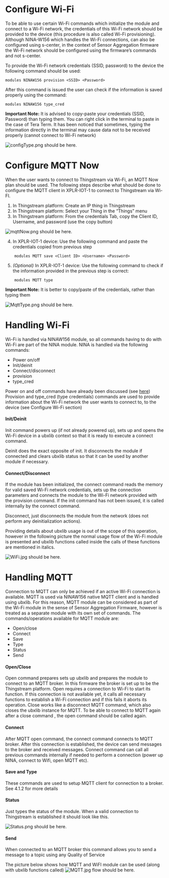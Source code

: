 #	Configure Wi-Fi
To be able to use certain Wi-Fi commands which initialize the module and connect to a Wi-Fi network, the credentials of this Wi-Fi network should be provided to the device (this procedure is also called Wi-Fi provisioning). 
Although NINA-W156 which handles the Wi-Fi connections, can also be configured using s-center, in the context of Sensor Aggregation firmware the Wi-Fi network should be configured using the firmware’s commands and not s-center.

To provide the Wi-Fi network credentials (SSID, password) to the device the following command should be used:
```
modules NINAW156 provision <SSID> <Password>
```
After this command is issued the user can check if the information is saved properly using the command: 
```
modules NINAW156 type_cred
```
**Important Note:** It is advised to copy-paste your credentials (SSID, Password) than typing them. You can right click in the terminal to paste in the case of Tera Term. It has been noticed that sometimes, typing the information directly in the terminal may cause data not to be received properly (cannot connect to Wi-Fi network)


![configType.png should be here.](../../../readme_images/configType.png "configType.png")


#	Configure MQTT Now
When the user wants to connect to Thingstream via Wi-Fi, an MQTT Now plan should be used. The following steps describe what should be done to configure the MQTT client in XPLR-IOT-1 to connect to Thingstream via Wi-FI.
1.	In Thingstream platform: Create an IP thing in Thingstream
2.	In Thingstream platform: Select your Thing in the “Things” menu
3.	In Thingstream platform: From the credentials Tab, copy the Client ID, Username, and password (use the copy button)

 ![mqttNow.png should be here.](../../../readme_images/mqttNow.png "mqttNow.png")

4.	In XPLR-IOT-1 device: Use the following command and paste the credentials copied from previous step
```
	modules MQTT save <Client ID> <Username> <Password>
```
5.	*(Optional)* In XPLR-IOT-1 device:  Use the following command to check if the information provided in the previous step is correct:
```
	modules MQTT type
```
**Important Note:**  It is better to copy/paste of the credentials, rather than typing them

![MqttType.png should be here.](../../../readme_images/MqttType.png "MqttType.png")

# Handling Wi-Fi
Wi-Fi is handled via NINAW156 module, so all commands having to do with Wi-Fi are part of the NINA module.
NINA is handled via the following commands:
-	Power on/off
-	Init/deinit
-	Connect/disconnect 
-	provision
-	type_cred

Power on and off commands have already been discussed (see [here](../Readme.md))
Provision and type_cred (type credentials) commands are used to provide information about the Wi-Fi network the user wants to connect to, to the device (see Configure Wi-Fi section)

#### Init/Deinit
Init command powers up (if not already powered up), sets up and opens the Wi-Fi device in a ubxlib context so that it is ready to execute a connect command.

Deinit does the exact opposite of init. It disconnects the module if connected and clears ubxlib status so that it can be used by another module if necessary.

#### Connect/Disconnect

If the module has been initialized, the connect command reads the memory for valid saved Wi-Fi network credentials, sets up the connection parameters and connects the module to the Wi-Fi network provided with the provision command. If the init command has not been issued, it is called internally by the connect command.

Disconnect, just disconnects the module from the network (does not perform any deinitialization actions).


Providing details about ubxlib usage is out of the scope of this operation, however in the following picture the normal usage flow of the Wi-Fi module is presented and ubxlib functions called inside the calls of these functions are mentioned in italics. 

![WiFi.jpg should be here.](../../../readme_images/WIFI.jpg "WiFi.jpg")


# Handling MQTT
Connection to MQTT can only be achieved if an active Wi-Fi connection is available. MQTT is used via NINAW156 native MQTT client and is handled using ubxlib. 
For this reason, MQTT module can be considered as part of the Wi-Fi module in the sense of Sensor Aggregation Firmware, however is treated as a separate module with its own set of commands.
The commands/operations available for MQTT module are:
-	Open/close
-	Connect
-	Save
-	Type
-	Status
-	Send

#### Open/Close
Open command prepares sets up ubxlib and prepares the module to connect to an MQTT broker. In this firmware the broker is set up to be the Thingstream platform.
Open requires a connection to Wi-Fi to start its function. If this connection is not available yet, it calls all necessary functions to establish a Wi-Fi connection and if this fails it aborts its operation.
Close works like a disconnect MQTT command, which also closes the ubxlib instance for MQTT. To be able to connect to MQTT again after a close command , the open command should be called again.
#### Connect
After MQTT open command, the connect command connects to MQTT broker. After this connection is established, the device can send messages to the broker and received messages.
Connect command can call all previous commands internally if needed to perform a connection (power up NINA, connect to Wifi, open MQTT etc).

#### Save and Type
These commands are used to setup MQTT client for connection to a broker. See 4.1.2 for more details

#### Status
Just types the status of the module. When a valid connection to Thingstream is established it should look like this.

![Status.png should be here.](../../../readme_images/status.png "status.png")
 

#### Send
When connected to an MQTT broker this command allows you to send a message to a topic using any Quality of Service

The picture below shows how MQTT and WiFI module can be used (along with ubxlib functions called)
![MQTT.jpg flow should be here.](../../../readme_images/MQTT.jpg "Mqtt.jpg")

